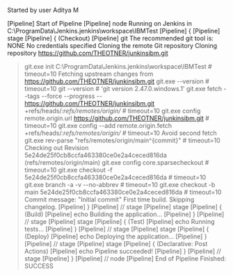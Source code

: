 Started by user Aditya M

[Pipeline] Start of Pipeline
[Pipeline] node
Running on Jenkins
 in C:\ProgramData\Jenkins\.jenkins\workspace\IBMTest
[Pipeline] {
[Pipeline] stage
[Pipeline] { (Checkout)
[Pipeline] git
The recommended git tool is: NONE
No credentials specified
Cloning the remote Git repository
Cloning repository https://github.com/THEOTNER/junkinsibm.git
 > git.exe init C:\ProgramData\Jenkins\.jenkins\workspace\IBMTest # timeout=10
Fetching upstream changes from https://github.com/THEOTNER/junkinsibm.git
 > git.exe --version # timeout=10
 > git --version # 'git version 2.47.0.windows.1'
 > git.exe fetch --tags --force --progress -- https://github.com/THEOTNER/junkinsibm.git +refs/heads/*:refs/remotes/origin/* # timeout=10
 > git.exe config remote.origin.url https://github.com/THEOTNER/junkinsibm.git # timeout=10
 > git.exe config --add remote.origin.fetch +refs/heads/*:refs/remotes/origin/* # timeout=10
Avoid second fetch
 > git.exe rev-parse "refs/remotes/origin/main^{commit}" # timeout=10
Checking out Revision 5e24de25f0cb8ccfa463380ce0e2a4ceced816da (refs/remotes/origin/main)
 > git.exe config core.sparsecheckout # timeout=10
 > git.exe checkout -f 5e24de25f0cb8ccfa463380ce0e2a4ceced816da # timeout=10
 > git.exe branch -a -v --no-abbrev # timeout=10
 > git.exe checkout -b main 5e24de25f0cb8ccfa463380ce0e2a4ceced816da # timeout=10
Commit message: "Initial commit"
First time build. Skipping changelog.
[Pipeline] }
[Pipeline] // stage
[Pipeline] stage
[Pipeline] { (Build)
[Pipeline] echo
Building the application...
[Pipeline] }
[Pipeline] // stage
[Pipeline] stage
[Pipeline] { (Test)
[Pipeline] echo
Running tests...
[Pipeline] }
[Pipeline] // stage
[Pipeline] stage
[Pipeline] { (Deploy)
[Pipeline] echo
Deploying the application...
[Pipeline] }
[Pipeline] // stage
[Pipeline] stage
[Pipeline] { (Declarative: Post Actions)
[Pipeline] echo
Pipeline succeeded!
[Pipeline] }
[Pipeline] // stage
[Pipeline] }
[Pipeline] // node
[Pipeline] End of Pipeline
Finished: SUCCESS

